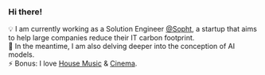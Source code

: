 ### Hi there!
💡 I am currently working as a Solution Engineer [@Sopht](https://sopht.com/en/), a startup that aims to help large companies reduce their IT carbon footprint.</br>
🔎 In the meantime, I am also delving deeper into the conception of AI models.</br>
⚡ Bonus: I love [House Music](https://open.spotify.com/user/21bwbmnlaao7s4zp7zbgphtyy) & [Cinema](https://trakt.tv/users/reda-pgm).</br>

